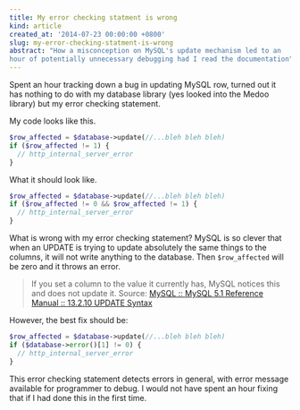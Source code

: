 ```yaml
---
title: My error checking statment is wrong
kind: article
created_at: '2014-07-23 00:00:00 +0800'
slug: my-error-checking-statment-is-wrong
abstract: "How a misconception on MySQL's update mechanism led to an
hour of potentially unnecessary debugging had I read the documentation"
---
```


Spent an hour tracking down a bug in updating MySQL row, turned out it has nothing to do with my database library (yes looked into the Medoo library) but my error checking statement.

My code looks like this.

~~~ php
$row_affected = $database->update(//...bleh bleh bleh)
if ($row_affected != 1) {
  // http_internal_server_error
}
~~~

What it should look like.

~~~ php
$row_affected = $database->update(//...bleh bleh bleh)
if ($row_affected != 0 && $row_affected != 1) {
  // http_internal_server_error
}
~~~

What is wrong with my error checking statement? MySQL is so clever that when an UPDATE is trying to update absolutely the same things to the columns, it will not write anything to the database. Then <code>$row_affected</code> will be zero and it throws an error.

> If you set a column to the value it currently has, MySQL notices this and does not update it. 
> Source: [MySQL :: MySQL 5.1 Reference Manual :: 13.2.10 UPDATE Syntax](http://dev.mysql.com/doc/refman/5.1/en/update.html)

However, the best fix should be:

~~~ php
$row_affected = $database->update(//...bleh bleh bleh)
if ($database->error()[1] != 0) {
  // http_internal_server_error
}
~~~

This error checking statement detects errors in general, with error message available for programmer to debug. I would not have spent an hour fixing that if I had done this in the first time.
